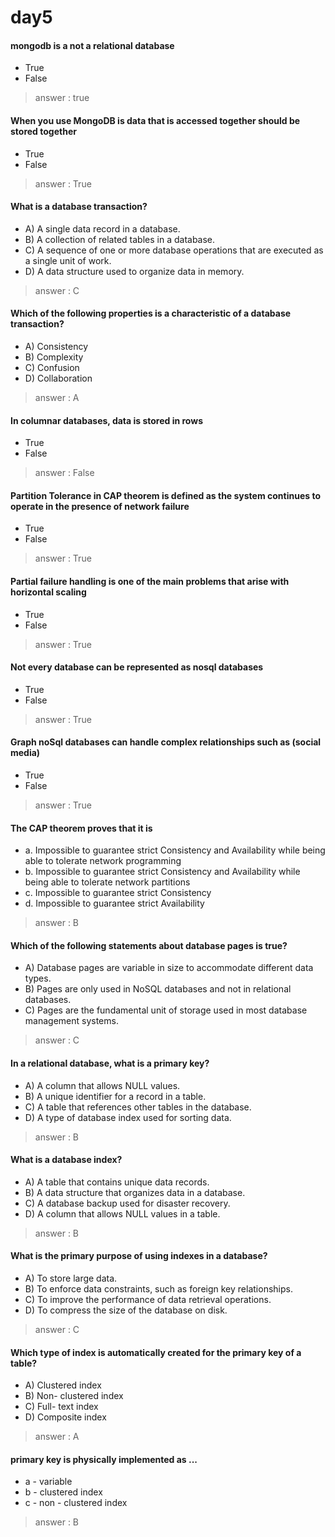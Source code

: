 # day5
#### mongodb is a not a relational database
- True
- False
> answer : true
 
#### When you use MongoDB is data that is accessed together should be stored together
- True
- False
> answer : True
#### What is a database transaction?
- A) A single data record in a database.
- B) A collection of related tables in a database.
- C) A sequence of one or more database operations that are executed as a single unit of work.
- D) A data structure used to organize data in memory.
> answer : C
#### Which of the following properties is a characteristic of a database transaction?
- A) Consistency
- B) Complexity
- C) Confusion
- D) Collaboration
> answer : A
#### In columnar databases, data is stored in rows
- True
- False
> answer : False
#### Partition Tolerance in CAP theorem is defined as the system continues to operate in the presence of network failure
- True
- False
> answer : True 
#### Partial failure handling is one of the main problems that arise with horizontal scaling
- True
- False
> answer : True

#### Not every database can be represented as nosql databases
- True
- False
> answer : True

#### Graph noSql databases can handle complex relationships such as (social media)
- True
- False
> answer : True

#### The CAP theorem proves that it is
- a. Impossible to guarantee strict Consistency and Availability while being able to tolerate network programming
- b. Impossible to guarantee strict Consistency and Availability while being able to tolerate network partitions
- c. Impossible to guarantee strict Consistency
- d. Impossible to guarantee strict Availability
> answer : B

#### Which of the following statements about database pages is true?
- A) Database pages are variable in size to accommodate different data types.
- B) Pages are only used in NoSQL databases and not in relational databases.
- C) Pages are the fundamental unit of storage used in most database management systems.
> answer : C

#### In a relational database, what is a primary key?
- A) A column that allows NULL values.
- B) A unique identifier for a record in a table.
- C) A table that references other tables in the database.
- D) A type of database index used for sorting data.
> answer : B

#### What is a database index?
- A) A table that contains unique data records.
- B) A data structure that organizes data in a database.
- C) A database backup used for disaster recovery.
- D) A column that allows NULL values in a table.
> answer : B

#### What is the primary purpose of using indexes in a database?
- A) To store large data.
- B) To enforce data constraints, such as foreign key relationships.
- C) To improve the performance of data retrieval operations.
- D) To compress the size of the database on disk.
> answer : C

#### Which type of index is automatically created for the primary key of a table?
- A) Clustered index
- B) Non- clustered index
- C) Full- text index
- D) Composite index
> answer : A
#### primary key is physically implemented as ...
- a -  variable
- b -  clustered index
- c -  non -  clustered index
> answer : B
